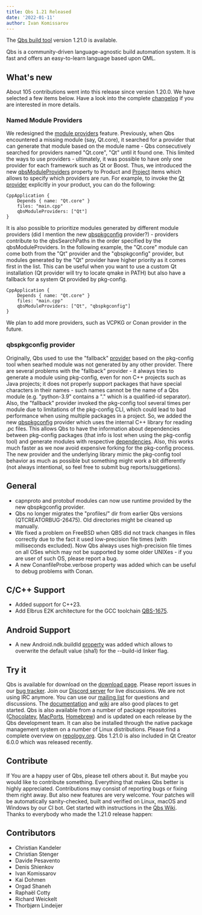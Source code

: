 ```yaml
---
title: Qbs 1.21 Released
date: '2022-01-11'
author: Ivan Komissarov
---
```


The [Qbs build tool](http://qbs.io) version 1.21.0 is available.

Qbs is a community-driven language-agnostic build automation system. It is fast
and offers an easy-to-learn language based upon QML.

## What's new

About 105 contributions went into this release since version 1.20.0. We have
selected a few items below. Have a look into the complete
[changelog](https://code.qt.io/cgit/qbs/qbs.git/tree/changelogs/changes-1.21.0.md)
if you are interested in more details.

### Named Module Providers

We redesigned the [module providers](https://doc.qt.io/qbs/module-providers.html) feature.
Previously, when Qbs encountered a missing module (say, Qt.core), it searched for a provider
that can generate that module based on the module name - Qbs consecutively searched for providers
named "Qt.core", "Qt" until it found one. This limited the ways to use providers -
ultimately, it was possible to have only one provider for each framework such as
Qt or Boost. Thus, we introduced the new [qbsModuleProviders](https://doc-snapshots.qt.io/qbs-master/qml-qbslanguageitems-product.html#qbsModuleProviders-prop) property to Product and
[Project](https://doc-snapshots.qt.io/qbs-master/qml-qbslanguageitems-project.html#qbsModuleProviders-prop)
items which allows to specify which providers are run.
For example, to invoke the [Qt provider](https://doc.qt.io/qbs/qml-qbsmoduleproviders-qt.html)
explicitly in your product, you can do the following:

```
CppApplication {
    Depends { name: "Qt.core" }
    files: "main.cpp"
    qbsModuleProviders: ["Qt"]
}
```

It is also possible to prioritize modules generated by different module providers (did I mention
the new [qbspkgconfig](https://doc.qt.io/qbs/qml-qbsmoduleproviders-qbspkgconfig.html) provider?) -
providers contribute to the qbsSearchPaths in the order specified by the qbsModuleProviders.
In the following example, the "Qt.core" module can come both from the "Qt" provider and the
"qbspkgconfig" provider, but modules generated by the "Qt" provider have higher priority as it
comes first in the list. This can be useful when you want to use a custom Qt installation (Qt
provider will try to locate qmake in PATH) but also have a fallback for a system Qt
provided by pkg-config.

```
CppApplication {
    Depends { name: "Qt.core" }
    files: "main.cpp"
    qbsModuleProviders: ["Qt", "qbspkgconfig"]
}
```

We plan to add more providers, such as VCPKG or Conan provider in the future.

### qbspkgconfig provider

Originally, Qbs used to use the "fallback"
[provider](https://doc-snapshots.qt.io/qbs-master/module-providers.html#how-qbs-uses-module-providers)
based on the pkg-config tool when searhed module was not generated by any other provider. There
are several problems with the "fallback" provider - it always tries to generate a module using
pkg-config, even for non C++ projects such as Java projects; it does not properly support
packages that have special characters in their names - such names cannot be the name of a Qbs module
(e.g. "python-3.9" contains a "." which is a qualified-id separator). Also, the "fallback" provider
invoked the pkg-config tool several times per module due to limitations of the pkg-config CLI,
which could lead to bad performance when using multiple packages in a project.
So, we added the new [qbspkgconfig](https://doc.qt.io/qbs/qml-qbsmoduleproviders-qbspkgconfig.html)
provider which uses the internal C++ library for reading .pc files. This allows Qbs to have
the information about dependencies between pkg-config packages (that info is lost when using
the pkg-config tool) and generate modules with respective [dependencies](https://doc.qt.io/qbs/qml-qbsmoduleproviders-qbspkgconfig.html#mergeDependencies-prop). Also, this works much faster
as we now avoid expensive forking for the pkg-config process.
The new provider and the underlying library mimic the pkg-config tool behavior as much as possible
but something might work a bit differently (not always intentional, so feel free to submit
bug reports/suggetions).

## General

* capnproto and protobuf modules can now use runtime provided by the new qbspkgconfig provider.
* Qbs no longer migrates the "profiles/" dir from earlier Qbs versions (QTCREATORBUG-26475).
  Old directories might be cleaned up manually.
* We fixed a problem on FreeBSD when QBS did not track changes in files correctly due to the fact
  it used low-precision file times (with milliseconds excluded). Now Qbs always uses high-precision
  file times on all OSes which may not be supported by some older UNIXes - if you are user of such
  OS, please report a bug.
* A new ConanfileProbe.verbose property was added which can be useful to debug problems with
  Conan.

## C/C++ Support

* Added support for C++23.
* Add Elbrus E2K architecture for the GCC toolchain
  [QBS-1675](https://bugreports.qt.io/browse/QBS-1675).

## Android Support

* A new Android.ndk.buildId
  [property](https://doc.qt.io/qbs/qml-qbsmodules-android-ndk.html#buildId-prop) was added which
  allows to overwrite the default value (sha1) for the --build-id linker flag.

## Try it

Qbs is available for download on the [download
page](https://download.qt.io/official_releases/qbs/1.21.0). Please
report issues in our [bug tracker](https://bugreports.qt.io/browse/QBS/). Join our [Discord
server](https://discord.gg/tw5HHyY) for live discussions. We are not
using IRC anymore. You can use our [mailing list](https://lists.qt-project.org/mailman/listinfo/qbs)
for questions and discussions. The [documentation](https://doc.qt.io/qbs/index.html)
and [wiki](https://wiki.qt.io/Qbs) are also good places to get started.
Qbs is also available from a number of package repositories
([Chocolatey](https://chocolatey.org/packages/qbs),
[MacPorts](https://www.macports.org/ports.php?by=name&substr=qbs),
[Homebrew](https://formulae.brew.sh/formula/qbs)) and is updated on each
release by the Qbs development team. It can also be installed through
the native package management system on a number of Linux distributions.
Please find a complete overview on
[repology.org](https://repology.org/project/qbs/versions).
Qbs 1.21.0 is also included in Qt Creator 6.0.0 which was released recently.

## Contribute

If You are a happy user of Qbs, please tell others about it. But maybe you would
like to contribute something. Everything that makes Qbs better is highly
appreciated. Contributions may consist of reporting bugs or fixing them right
away. But also new features are very welcome. Your patches will be automatically
sanity-checked, built and verified on Linux, macOS and Windows by our CI bot.
Get started with instructions in the [Qbs Wiki](https://wiki.qt.io/Qbs).
Thanks to everybody who made the 1.21.0 release happen:

## Contributors
* Christian Kandeler
* Christian Stenger
* Davide Pesavento
* Denis Shienkov
* Ivan Komissarov
* Kai Dohmen
* Orgad Shaneh
* Raphaël Cotty
* Richard Weickelt
* Thorbjørn Lindeijer